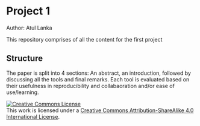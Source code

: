 # Project 1

Author: Atul Lanka

This repository comprises of all the content for the first project

## Structure

The paper is split into 4 sections: An abstract, an introduction, followed by discussing all the tools and final remarks. Each tool is evaluated based on their usefulness in reproducibility and collabaoration and/or ease of use/learning.


<a rel="license" href="http://creativecommons.org/licenses/by-sa/4.0/"><img alt="Creative Commons License" style="border-width:0" src="https://i.creativecommons.org/l/by-sa/4.0/88x31.png" /></a><br />This work is licensed under a <a rel="license" href="http://creativecommons.org/licenses/by-sa/4.0/">Creative Commons Attribution-ShareAlike 4.0 International License</a>.



